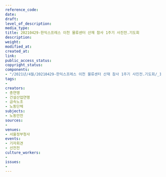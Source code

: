 ```yaml
---
reference_code: 
date: 
draft: 
level_of_description: 
media_type: 
title: 20210429-한익스프레스 이천 물류센터 산재 참사 1주기 사진전.기도회
description: 
weight: 
modified_at: 
created_at: 
link: 
public_access_status: 
copyright_status: 
components:
- "/2021년/4월/20210429-한익스프레스 이천 물류센터 산재 참사 1주기 사진전.기도회/_1DX0113.jpg"
tags:
- 
creators:
- 총연맹
- 건설산업연맹
- 금속노조
- 노동단체
subjects:
- 노동안전
sources:
- 
venues:
- 서울정부청사
events:
- 기자회견
- 선전전
culture_workers:
- 
issues:
- 
---
```

